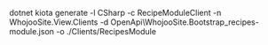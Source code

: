 dotnet kiota generate -l CSharp -c RecipeModuleClient -n WhojooSite.View.Clients -d
OpenApi\WhojooSite.Bootstrap_recipes-module.json -o ./Clients/RecipesModule